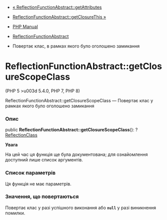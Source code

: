 - [«
ReflectionFunctionAbstract::getAttributes](reflectionfunctionabstract.getattributes.md)
- [ReflectionFunctionAbstract::getClosureThis
»](reflectionfunctionabstract.getclosurethis.md)

- [PHP Manual](index.md)
- [ReflectionFunctionAbstract](class.reflectionfunctionabstract.md)
- Повертає клас, в рамках якого було оголошено замикання

# ReflectionFunctionAbstract::getClosureScopeClass

(PHP 5 \>u003d 5.4.0, PHP 7, PHP 8)

ReflectionFunctionAbstract::getClosureScopeClass — Повертає клас у
рамках якого було оголошено замикання

### Опис

public **ReflectionFunctionAbstract::getClosureScopeClass**():
?[ReflectionClass](class.reflectionclass.md)

**Увага**

На цей час ця функція ще була документована; для
ознайомлення доступний лише список аргументів.

### Список параметрів

Ця функція не має параметрів.

### Значення, що повертаються

Повертає клас у разі успішного виконання або **`null`** у разі
виникнення помилки.
